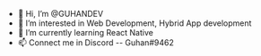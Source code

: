 - 👋 Hi, I’m @GUHANDEV
- 👀 I’m interested in Web Development, Hybrid App development
- 🌱 I’m currently learning React Native
- 📫 Connect me in Discord -- Guhan#9462

<!---
GUHANDEV/GUHANDEV is a ✨ special ✨ repository because its `README.md` (this file) appears on your GitHub profile.
You can click the Preview link to take a look at your changes.
--->
